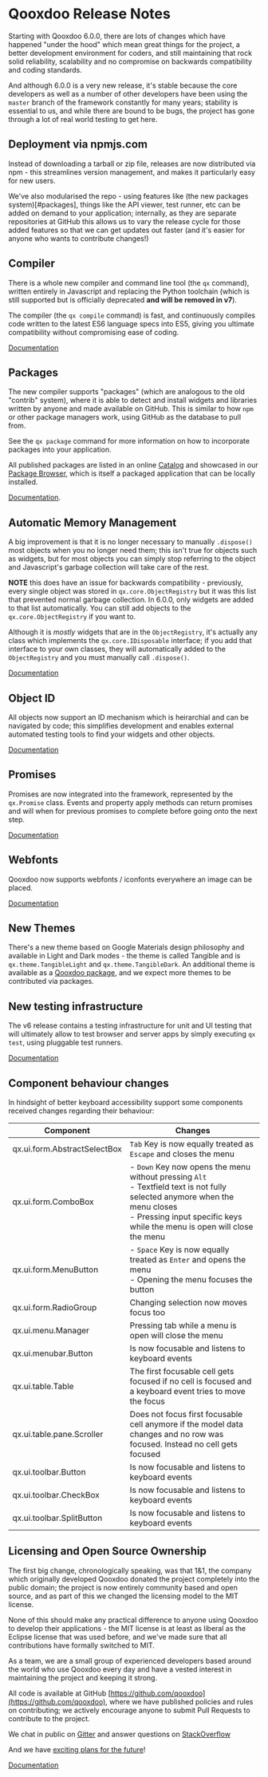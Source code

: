 # Qooxdoo Release Notes

Starting with Qooxdoo 6.0.0, there are lots of changes which have happened "under the hood"
which mean great things for the project, a better development environment for coders, and
still maintaining that rock solid reliability, scalability and no compromise on backwards
compatibility and coding standards.

And although 6.0.0 is a very new release, it's stable because the core developers as well as a number of other developers have been using the `master` branch of the framework constantly for many years; stability is essential to us, and while there are bound to be bugs, the project has gone through a lot of real world testing to get here.


## Deployment via npmjs.com
Instead of downloading a tarball or zip file, releases are now distributed via npm - this streamlines version management, and makes it particularly easy for new users.

We've also modularised the repo - using features like (the new packages system)[#packages], things like the API viewer, test runner, etc can be added on demand to your application; internally, as they are separate repositories at GitHub this allows us to vary the release cycle for those added features so that we can get updates out faster (and it's easier for anyone who wants to contribute changes!)


## Compiler
There is a whole new compiler and command line tool (the `qx` command), written entirely in 
Javascript and replacing the Python toolchain (which is still supported but is officially 
deprecated **and will be removed in v7**).

The compiler (the `qx compile` command) is fast, and continuously compiles code written to 
the latest ES6 language specs into ES5, giving you ultimate compatibility without compromising
ease of coding.

[Documentation](https://qooxdoo.org/documentation/#/development/cli/commands)


## Packages
The new compiler supports "packages" (which are analogous to the old "contrib" system), where
it is able to detect and install widgets and libraries written by anyone and made available on 
GitHub.  This is similar to how `npm` or other package managers work, using GitHub as the
database to pull from.

See the `qx package` command for more information on how to incorporate packages into your
application.

All published packages are listed in an online
[Catalog](http://qooxdoo.org/package-cache/) and showcased in our [Package
Browser](https://qooxdoo.org/qxl.packagebrowser/qxl.packagebrowser/#),
which is itself a packaged application that can be locally installed.

[Documentation](https://qooxdoo.org/documentation/#/development/cli/packages).


## Automatic Memory Management
A big improvement is that it is no longer necessary to manually `.dispose()` most objects when you
no longer need them; this isn't true for objects such as widgets, but for most objects you can simply 
stop referring to the object and Javascript's garbage collection will take care of the rest.

**NOTE** this does have an issue for backwards compatibility - previously, every single object was
stored in `qx.core.ObjectRegistry` but it was this list that prevented normal garbage collection.  In
6.0.0, only widgets are added to that list automatically.  You can still add objects to the `qx.core.ObjectRegistry`
if you want to.

Although it is *mostly* widgets that are in the `ObjectRegistry`, it's actually any class which implements
the `qx.core.IDisposable` interface; if you add that interface to your own classes, they will automatically
added to the `ObjectRegistry` and you must manually call `.dispose()`.

[Documentation](https://qooxdoo.org/documentation/#/development/howto/memory_management)


## Object ID
All objects now support an ID mechanism which is heirarchial and can be navigated by code; this simplifies
development and enables external automated testing tools to find your widgets and other objects.

[Documentation](https://qooxdoo.org/documentation/#/core/object_id)


## Promises
Promises are now integrated into the framework, represented by the `qx.Promise` class.  Events and property
apply methods can return promises and will when for previous promises to complete before going onto
the next step.

[Documentation ](https://qooxdoo.org/documentation/#/core/promises)


## Webfonts
Qooxdoo now supports webfonts / iconfonts everywhere an image can be placed.

[Documentation](https://qooxdoo.org/documentation/#/development/howto/icon_fonts)

## New Themes

There's a new theme based on Google Materials design
philosophy and available in Light and Dark modes - the theme
is called Tangible and is `qx.theme.TangibleLight` and
`qx.theme.TangibleDark`. An additional theme is available as a [Qooxdoo
package](https://qooxdoo.org/qxl.packagebrowser/#sqville~ville.Clean~Demos~WidgetBrowser), 
and we expect more themes to be contributed via packages.

## New testing infrastructure

The v6 release contains a testing infrastructure for unit and UI
testing that will ultimately allow to test browser and server apps by
simply executing `qx test`, using pluggable test runners. 

[Documentation](https://qooxdoo.org/documentation/#/development/testing/)

## Component behaviour changes

In hindsight of better keyboard accessibility support some components received changes regarding their behaviour:

| Component | Changes |
| --- | --- |
| qx.ui.form.AbstractSelectBox | `Tab` Key is now equally treated as `Escape` and closes the menu |
| qx.ui.form.ComboBox | - `Down` Key now opens the menu without pressing `Alt` <br /> - Textfield text is not fully selected anymore when the menu closes <br /> - Pressing input specific keys while the menu is open will close the menu|
| qx.ui.form.MenuButton | - `Space` Key is now equally treated as `Enter` and opens the menu <br /> - Opening the menu focuses the button |
| qx.ui.form.RadioGroup | Changing selection now moves focus too |
| qx.ui.menu.Manager | Pressing tab while a menu is open will close the menu |
| qx.ui.menubar.Button | Is now focusable and listens to keyboard events |
| qx.ui.table.Table | The first focusable cell gets focused if no cell is focused and a keyboard event tries to move the focus |
| qx.ui.table.pane.Scroller | Does not focus first focusable cell anymore if the model data changes and no row was focused. Instead no cell gets focused |
| qx.ui.toolbar.Button | Is now focusable and listens to keyboard events |
| qx.ui.toolbar.CheckBox | Is now focusable and listens to keyboard events |
| qx.ui.toolbar.SplitButton | Is now focusable and listens to keyboard events |

## Licensing and Open Source Ownership
The first big change, chronologically speaking, was that 1&1, the company which originally 
developed Qooxdoo donated the project completely into the public domain; the project is now 
entirely community based and open source, and as part of this we changed the licensing
model to the MIT license.

None of this should make any practical difference to anyone using Qooxdoo to develop their 
applications - the MIT license is at least as liberal as the Eclipse license that was used
before, and we've made sure that all contributions have formally switched to MIT.

As a team, we are a small group of experienced developers based around the world who use
Qooxdoo every day and have a vested interest in maintaining the project and keeping it strong.

All code is available at GitHub [https://github.com/qooxdoo](https://github.com/qooxdoo),
where we have published policies and rules on contributing; we actively encourage anyone to
submit Pull Requests to contribute to the project.

We chat in public on [Gitter](https://gitter.im/qooxdoo/qooxdoo) and answer questions
on [StackOverflow](https://stackoverflow.com/questions/tagged/qooxdoo)

And we have [exciting plans for the future](http://qooxdoo.org/documentation/#/roadmap)!

[Documentation](https://qooxdoo.org/documentation/#/development/contribute)



